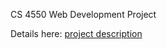 CS 4550 Web Development Project

Details here: <a href='https://docs.google.com/document/d/1De6zfsUVgQWHVpXkBfjocXakG44sTYXJxFE0o0X90S4/edit?usp=sharing'>project description</a>
